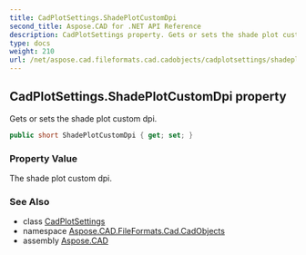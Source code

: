 ```yaml
---
title: CadPlotSettings.ShadePlotCustomDpi
second_title: Aspose.CAD for .NET API Reference
description: CadPlotSettings property. Gets or sets the shade plot custom dpi
type: docs
weight: 210
url: /net/aspose.cad.fileformats.cad.cadobjects/cadplotsettings/shadeplotcustomdpi/
---
```

## CadPlotSettings.ShadePlotCustomDpi property

Gets or sets the shade plot custom dpi.

```csharp
public short ShadePlotCustomDpi { get; set; }
```

### Property Value

The shade plot custom dpi.

### See Also

* class [CadPlotSettings](../)
* namespace [Aspose.CAD.FileFormats.Cad.CadObjects](../../cadplotsettings/)
* assembly [Aspose.CAD](../../../)


